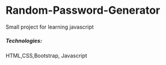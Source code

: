 # Random-Password-Generator

<p>Small project for learning javascript</p>
<p><h5>Technologies:</h5> HTML,CSS,Bootstrap, Javascript</p>
